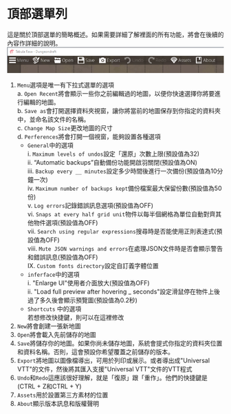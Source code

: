 # 頂部選單列
這是關於頂部選單的簡略概述。如果需要詳細了解裡面的所有功能，將會在後續的內容作詳細的說明。  
![01_menu](img/CH01/01_menu.png)  
   1. ```Menu```選項是唯一有下拉式選單的選項  
      a. ```Open Recent```將會顯示一些你之前編輯過的地圖，以便你快速選擇你將要進行編輯的地圖。  
      b. ```Save as```會打開選擇資料夾視窗，讓你將當前的地圖保存到你指定的資料夾中，並命名該文件的名稱。  
      c. ```Change Map Size```更改地圖的尺寸  
      d. ```Perferences```將會打開一個視窗，能夠設置各種選項  
         - ```General```中的選項  
         i. ```Maximum levels of undos```設定「還原」次數上限(預設值為32)  
         ii. “Automatic backups”自動備份功能開啟羽關閉(預設值為ON)  
         iii. ```Backup every __ minutes```設定多少時間後進行一次備份(預設值為10分鐘一次)  
         iv. ```Maximum number of backups kept```備份檔案最大保留份數(預設值為50份)  
         v. ```Log errors```記錄錯誤訊息選項(預設值為OFF)  
         vi. ```Snaps at every half grid unit```物件以每半個網格為單位自動對齊其他物件選項(預設值為OFF)  
         vii. ```Search using regular expressions```搜尋時是否能使用正則表達式(預設值為OFF)  
         viii. ```Mute JSON warnings and errors```在處理JSON文件時是否會顯示警告和錯誤訊息(預設值為OFF)  
         IX. ```Custom fonts directory```設定自訂義字體位置  
         - ```inferface```中的選項  
         i. "Enlarge UI"使用者介面放大(預設值為OFF)  
         ii. "Load full preview after hovering _ seconds"設定滑鼠停在物件上後過了多久後會顯示預覽圖(預設值為0.2秒)  
         - ```Shortcuts``` 中的選項  
         若想修改快捷鍵，則可以在這裡修改  
   2. ```New```將會創建一張新地圖  
   3. ```Open```將會載入先前儲存的地圖  
   4. ```Save```將儲存你的地圖。如果你尚未儲存地圖，系統會提式你指定的資料夾位置和資料名稱。否則，這會預設你希望覆蓋之前儲存的版本。  
   5. ```Export```將地圖以圖像檔導出，可用於列印或展示。或者導出成"Universal VTT"的文件，然後將其匯入支援"Universal VTT"文件的VTT程式  
   6. ```Undo```和```Redo```這應該很好理解，就是「復原」跟「重作」。他們的快捷鍵是(CTRL + Z和CTRL + Y)  
   7. ```Assets```用於設置第三方素材的位置  
   8. ```About```顯示版本訊息和版權聲明  

